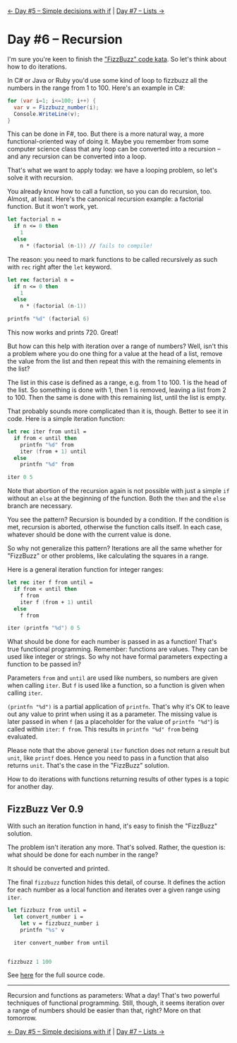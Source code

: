 [← Day #5 – Simple decisions with if](../../week01/day05) | [Day #7 – Lists →](../day07)

# Day #6 – Recursion
I'm sure you're keen to finish the ["FizzBuzz" code kata](https://app.box.com/s/kvrd51oykrob44xv2t379k98ay9ai568). So let's think about how to do iterations.

In C# or Java or Ruby you'd use some kind of loop to fizzbuzz all the numbers in the range from 1 to 100. Here's an example in C#:

```csharp
for (var i=1; i<=100; i++) {
  var v = Fizzbuzz_number(i);
  Console.WriteLine(v);
}
```

This can be done in F#, too. But there is a more natural way, a more functional-oriented way of doing it. Maybe you remember from some computer science class that any loop can be converted into a recursion – and any recursion can be converted into a loop.

That's what we want to apply today: we have a looping problem, so let's solve it with recursion.

You already know how to call a function, so you can do recursion, too. Almost, at least. Here's the canonical recursion example: a factorial function. But it won't work, yet.

```fsharp
let factorial n =
  if n <= 0 then
    1
  else
    n * (factorial (n-1)) // fails to compile!
```

The reason: you need to mark functions to be called recursively as such with `rec` right after the `let` keyword.

```fsharp
let rec factorial n =
  if n <= 0 then
    1
  else
    n * (factorial (n-1))

printfn "%d" (factorial 6)
```

This now works and prints 720. Great!

But how can this help with iteration over a range of numbers? Well, isn't this a problem where you do one thing for a value at the head of a list, remove the value from the list and then repeat this with the remaining elements in the list?

The list in this case is defined as a range, e.g. from 1 to 100. 1 is the head of the list. So something is done with 1, then 1 is removed, leaving a list from 2 to 100. Then the same is done with this remaining list, until the list is empty.

That probably sounds more complicated than it is, though. Better to see it in code. Here is a simple iteration function:

```fsharp
let rec iter from until =
  if from < until then
    printfn "%d" from
    iter (from + 1) until
  else
    printfn "%d" from

iter 0 5
```

Note that abortion of the recursion again is not possible with just a simple `if` without an `else` at the beginning of the function. Both the `then` and the `else` branch are necessary.

You see the pattern? Recursion is bounded by a condition. If the condition is met, recursion is aborted, otherwise the function calls itself. In each case, whatever should be done with the current value is done.

So why not generalize this pattern? Iterations are all the same whether for "FizzBuzz" or other problems, like calculating the squares in a range.

Here is a general iteration function for integer ranges:

```fsharp
let rec iter f from until =
  if from < until then
    f from
    iter f (from + 1) until
  else
    f from

iter (printfn "%d") 0 5
```

What should be done for each number is passed in as a function! That's true functional programming. Remember: functions are values. They can be used like integer or strings. So why not have formal parameters expecting a function to be passed in?

Parameters `from` and `until` are used like numbers, so numbers are given when calling `iter`. But `f` is used like a function, so a function is given when calling `iter`.

`(printfn "%d")` is a partial application of `printfn`. That's why it's OK to leave out any value to print when using it as a parameter. The missing value is later passed in when `f` (as a placeholder for the value of `printfn "%d"`) is called within `iter`: `f from`. This results in `printfn "%d" from` being evaluated.

Please note that the above general `iter` function does not return a result but `unit`, like `printf` does. Hence you need to pass in a function that also returns `unit`. That's the case in the "FizzBuzz" solution.

How to do iterations with functions returning results of other types is a topic for another day.

## FizzBuzz Ver 0.9
With such an iteration function in hand, it's easy to finish the "FizzBuzz" solution.

The problem isn't iteration any more. That's solved. Rather, the question is: what should be done for each number in the range?

It should be converted and printed.

The final `fizzbuzz` function hides this detail, of course. It defines the action for each number as a local function and iterates over a given range using `iter`.

```fsharp
let fizzbuzz from until =
  let convert_number i =
    let v = fizzbuzz_number i
    printfn "%s" v

  iter convert_number from until


fizzbuzz 1 100
```

See [here](src/fizzbuzz.fs) for the full source code.

***

Recursion and functions as parameters: What a day! That's two powerful techniques of functional programming. Still, though, it seems iteration over a range of numbers should be easier than that, right? More on that tomorrow.

[← Day #5 – Simple decisions with if](../../week01/day05) | [Day #7 – Lists →](../day07)
